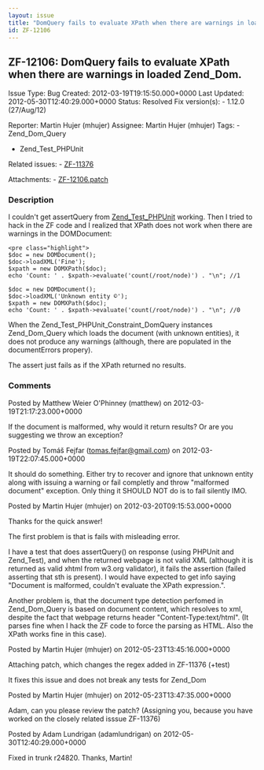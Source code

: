 ```yaml
---
layout: issue
title: "DomQuery fails to evaluate XPath when there are warnings in loaded Zend_Dom."
id: ZF-12106
---
```


ZF-12106: DomQuery fails to evaluate XPath when there are warnings in loaded Zend\_Dom.
---------------------------------------------------------------------------------------

 Issue Type: Bug Created: 2012-03-19T19:15:50.000+0000 Last Updated: 2012-05-30T12:40:29.000+0000 Status: Resolved Fix version(s): - 1.12.0 (27/Aug/12)
 
 Reporter:  Martin Hujer (mhujer)  Assignee:  Martin Hujer (mhujer)  Tags: - Zend\_Dom\_Query
- Zend\_Test\_PHPUnit
 
 Related issues: - [ZF-11376](/issues/browse/ZF-11376)
 
 Attachments: - [ZF-12106.patch](/issues/secure/attachment/15108/ZF-12106.patch)
 
### Description

I couldn't get assertQuery from [Zend\_Test\_PHPUnit](http://framework.zend.com/manual/en/zend.test.phpunit.html) working. Then I tried to hack in the ZF code and I realized that XPath does not work when there are warnings in the DOMDocument:

 
    <pre class="highlight">
    $doc = new DOMDocument();
    $doc->loadXML('Fine');
    $xpath = new DOMXPath($doc);
    echo 'Count: ' . $xpath->evaluate('count(/root/node)') . "\n"; //1
    
    $doc = new DOMDocument();
    $doc->loadXML('Unknown entity ©');
    $xpath = new DOMXPath($doc);
    echo 'Count: ' . $xpath->evaluate('count(/root/node)') . "\n"; //0


When the Zend\_Test\_PHPUnit\_Constraint\_DomQuery instances Zend\_Dom\_Query which loads the document (with unknown entities), it does not produce any warnings (although, there are populated in the documentErrors propery).

The assert just fails as if the XPath returned no results.

 

 

### Comments

Posted by Matthew Weier O'Phinney (matthew) on 2012-03-19T21:17:23.000+0000

If the document is malformed, why would it return results? Or are you suggesting we throw an exception?

 

 

Posted by Tomáš Fejfar (tomas.fejfar@gmail.com) on 2012-03-19T22:07:45.000+0000

It should do something. Either try to recover and ignore that unknown entity along with issuing a warning or fail completly and throw "malformed document" exception. Only thing it SHOULD NOT do is to fail silently IMO.

 

 

Posted by Martin Hujer (mhujer) on 2012-03-20T09:15:53.000+0000

Thanks for the quick answer!

The first problem is that is fails with misleading error.

I have a test that does assertQuery() on response (using PHPUnit and Zend\_Test), and when the returned webpage is not valid XML (although it is returned as valid xhtml from w3.org validator), it fails the assertion (failed asserting that sth is present). I would have expected to get info saying "Document is malformed, couldn't evaluate the XPath expression.".

Another problem is, that the document type detection perfomed in Zend\_Dom\_Query is based on document content, which resolves to xml, despite the fact that webpage returns header "Content-Type:text/html". (It parses fine when I hack the ZF code to force the parsing as HTML. Also the XPath works fine in this case).

 

 

Posted by Martin Hujer (mhujer) on 2012-05-23T13:45:16.000+0000

Attaching patch, which changes the regex added in ZF-11376 (+test)

It fixes this issue and does not break any tests for Zend\_Dom

 

 

Posted by Martin Hujer (mhujer) on 2012-05-23T13:47:35.000+0000

Adam, can you please review the patch? (Assigning you, because you have worked on the closely related isssue ZF-11376)

 

 

Posted by Adam Lundrigan (adamlundrigan) on 2012-05-30T12:40:29.000+0000

Fixed in trunk r24820. Thanks, Martin!

 

 